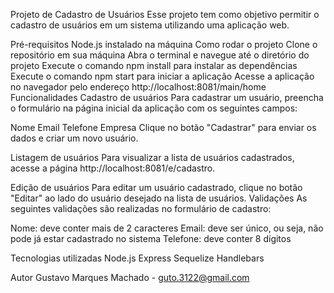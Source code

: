 Projeto de Cadastro de Usuários
Esse projeto tem como objetivo permitir o cadastro de usuários em um sistema utilizando uma aplicação web.

Pré-requisitos
Node.js instalado na máquina
Como rodar o projeto
Clone o repositório em sua máquina
Abra o terminal e navegue até o diretório do projeto
Execute o comando npm install para instalar as dependências
Execute o comando npm start para iniciar a aplicação
Acesse a aplicação no navegador pelo endereço http://localhost:8081/main/home
Funcionalidades
Cadastro de usuários
Para cadastrar um usuário, preencha o formulário na página inicial da aplicação com os seguintes campos:

Nome
Email
Telefone
Empresa
Clique no botão "Cadastrar" para enviar os dados e criar um novo usuário.

Listagem de usuários
Para visualizar a lista de usuários cadastrados, acesse a página http://localhost:8081/e/cadastro.

Edição de usuários
Para editar um usuário cadastrado, clique no botão "Editar" ao lado do usuário desejado na lista de usuários. 
Validações
As seguintes validações são realizadas no formulário de cadastro:

Nome: deve conter mais de 2 caracteres
Email: deve ser único, ou seja, não pode já estar cadastrado no sistema
Telefone: deve conter 8 dígitos

Tecnologias utilizadas
Node.js
Express
Sequelize
Handlebars

Autor
Gustavo Marques Machado - guto.3122@gmail.com
